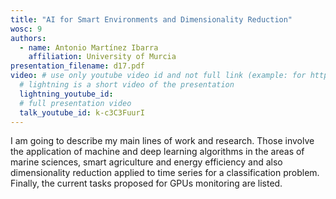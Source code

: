 ```yaml
---
title: "AI for Smart Environments and Dimensionality Reduction"
wosc: 9
authors:
  - name: Antonio Martínez Ibarra
    affiliation: University of Murcia
presentation_filename: d17.pdf
video: # use only youtube video id and not full link (example: for https://www.youtube.com/watch?v=xcJtL7QggTI, id is xcJtL7QggTI)
  # lightning is a short video of the presentation
  lightning_youtube_id: 
  # full presentation video
  talk_youtube_id: k-c3C3FuurI
---
```


I am going to describe my main lines of work and research. Those involve the application of machine and deep learning algorithms in the areas of marine sciences, smart agriculture and energy efficiency and also dimensionality reduction applied to time series for a classification problem. Finally, the current tasks proposed for GPUs monitoring are listed.